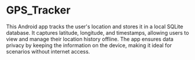# GPS_Tracker
This Android app tracks the user's location and stores it in a local SQLite database. It captures latitude, longitude, and timestamps, allowing users to view and manage their location history offline. The app ensures data privacy by keeping the information on the device, making it ideal for scenarios without internet access.
